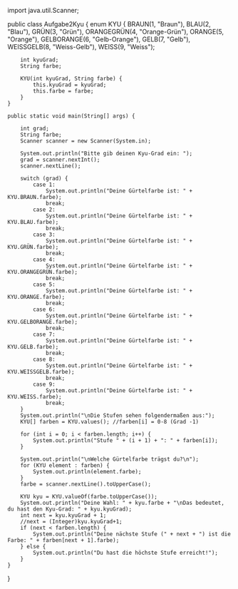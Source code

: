 import java.util.Scanner;

public class Aufgabe2Kyu {
    enum KYU {
        BRAUN(1, "Braun"),
        BLAU(2, "Blau"),
        GRÜN(3, "Grün"),
        ORANGEGRÜN(4, "Orange-Grün"),
        ORANGE(5, "Orange"),
        GELBORANGE(6, "Gelb-Orange"),
        GELB(7, "Gelb"),
        WEISSGELB(8, "Weiss-Gelb"),
        WEISS(9, "Weiss");

        int kyuGrad;
        String farbe;

        KYU(int kyuGrad, String farbe) {
            this.kyuGrad = kyuGrad;
            this.farbe = farbe;
        }
    }

    public static void main(String[] args) {

        int grad;
        String farbe;
        Scanner scanner = new Scanner(System.in);

        System.out.println("Bitte gib deinen Kyu-Grad ein: ");
        grad = scanner.nextInt();
        scanner.nextLine();

        switch (grad) {
            case 1:
                System.out.println("Deine Gürtelfarbe ist: " + KYU.BRAUN.farbe);
                break;
            case 2:
                System.out.println("Deine Gürtelfarbe ist: " + KYU.BLAU.farbe);
                break;
            case 3:
                System.out.println("Deine Gürtelfarbe ist: " + KYU.GRÜN.farbe);
                break;
            case 4:
                System.out.println("Deine Gürtelfarbe ist: " + KYU.ORANGEGRÜN.farbe);
                break;
            case 5:
                System.out.println("Deine Gürtelfarbe ist: " + KYU.ORANGE.farbe);
                break;
            case 6:
                System.out.println("Deine Gürtelfarbe ist: " + KYU.GELBORANGE.farbe);
                break;
            case 7:
                System.out.println("Deine Gürtelfarbe ist: " + KYU.GELB.farbe);
                break;
            case 8:
                System.out.println("Deine Gürtelfarbe ist: " + KYU.WEISSGELB.farbe);
                break;
            case 9:
                System.out.println("Deine Gürtelfarbe ist: " + KYU.WEISS.farbe);
                break;
        }
        System.out.println("\nDie Stufen sehen folgendermaßen aus:");
        KYU[] farben = KYU.values(); //farben[i] = 0-8 (Grad -1)

        for (int i = 0; i < farben.length; i++) {
            System.out.println("Stufe " + (i + 1) + ": " + farben[i]);
        }

        System.out.println("\nWelche Gürtelfarbe trägst du?\n");
        for (KYU element : farben) {
            System.out.println(element.farbe);
        }
        farbe = scanner.nextLine().toUpperCase();

        KYU kyu = KYU.valueOf(farbe.toUpperCase());
        System.out.println("Deine Wahl: " + kyu.farbe + "\nDas bedeutet, du hast den Kyu-Grad: " + kyu.kyuGrad);
        int next = kyu.kyuGrad + 1;
        //next = (Integer)kyu.kyuGrad+1;
        if (next < farben.length) {
            System.out.println("Deine nächste Stufe (" + next + ") ist die Farbe: " + farben[next + 1].farbe);
        } else {
            System.out.println("Du hast die höchste Stufe erreicht!");
        }
    }
}
